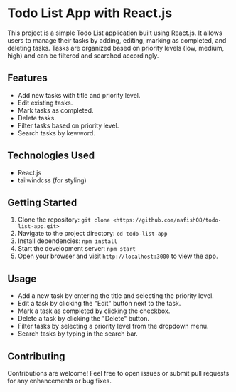 # Todo List App with React.js

This project is a simple Todo List application built using React.js. It allows users to manage their tasks by adding, editing, marking as completed, and deleting tasks. Tasks are organized based on priority levels (low, medium, high) and can be filtered and searched accordingly.

## Features
- Add new tasks with title and priority level.
- Edit existing tasks.
- Mark tasks as completed.
- Delete tasks.
- Filter tasks based on priority level.
- Search tasks by kewword.

## Technologies Used
- React.js
- tailwindcss (for styling)

## Getting Started
1. Clone the repository: `git clone <https://github.com/nafish08/todo-list-app.git>`
2. Navigate to the project directory: `cd todo-list-app`
3. Install dependencies: `npm install`
4. Start the development server: `npm start`
5. Open your browser and visit `http://localhost:3000` to view the app.

## Usage
- Add a new task by entering the title and selecting the priority level.
- Edit a task by clicking the "Edit" button next to the task.
- Mark a task as completed by clicking the checkbox.
- Delete a task by clicking the "Delete" button.
- Filter tasks by selecting a priority level from the dropdown menu.
- Search tasks by typing in the search bar.

## Contributing
Contributions are welcome! Feel free to open issues or submit pull requests for any enhancements or bug fixes.


